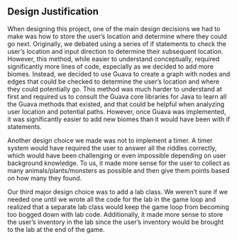 ## Design Justification

When designing this project, one of the main design decisions we had to make was how to store the user’s location and determine where they could go next. Originally, we debated using a series of if statements to check the user’s location and input direction to determine their subsequent location. However, this method, while easier to understand conceptually, required significantly more lines of code, especially as we decided to add more biomes. Instead, we decided to use Guava to create a graph with nodes and edges that could be checked to determine the user’s location and where they could potentially go. This method was much harder to understand at first and required us to consult the Guava core libraries for Java to learn all the Guava methods that existed, and that could be helpful when analyzing user location and potential paths. However, once Guava was implemented, it was significantly easier to add new biomes than it would have been with if statements.

Another design choice we made was not to implement a timer. A timer system would have required the user to answer all the riddles correctly, which would have been challenging or even impossible depending on user background knowledge. To us, it made more sense for the user to collect as many animals/plants/monsters as possible and then give them points based on how many they found.

Our third major design choice was to add a lab class. We weren’t sure if we needed one until we wrote all the code for the lab in the game loop and realized that a separate lab class would keep the game loop from becoming too bogged down with lab code. Additionally, it made more sense to store the user’s inventory in the lab since the user’s inventory would be brought to the lab at the end of the game.
